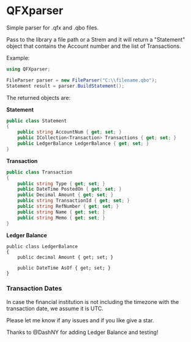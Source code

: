 # QFXparser
Simple parser for .qfx and .qbo files.

Pass to the library a file path or a Strem and it will return a "Statement" object that contains the Account number and the list of Transactions.

Example:

```csharp
using QFXparser;

FileParser parser = new FileParser("C:\\filename.qbo");
Statement result = parser.BuildStatement();
```

The returned objects are:

**Statement**
```csharp
public class Statement
{
    public string AccountNum { get; set; }
    public ICollection<Transaction> Transactions { get; set; }
    public LedgerBalance LedgerBalance { get; set; }
}
```

**Transaction**
```csharp
public class Transaction
{
    public string Type { get; set; }
    public DateTime PostedOn { get; set; }
    public Decimal Amount { get; set; }
    public string TransactionId { get; set; }
    public string RefNumber { get; set; }
    public string Name { get; set; }
    public string Memo { get; set; }
}
```

**Ledger Balance**
```CSharp
public class LedgerBalance
{
    public decimal Amount { get; set; }

    public DateTime AsOf { get; set; }
}
```

### Transaction Dates
In case the financial institution is not including the timezone with the transaction date, we assume it is UTC.


Please let me know if any issues and if you like give a star.

Thanks to @DashNY for adding Ledger Balance and testing!